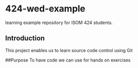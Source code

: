 # 424-wed-example
learning example repository for ISOM 424 students.

## Introduction
This project enables us to learn source code control using Git

##Purpose
To have code we can use for hands on exercises

